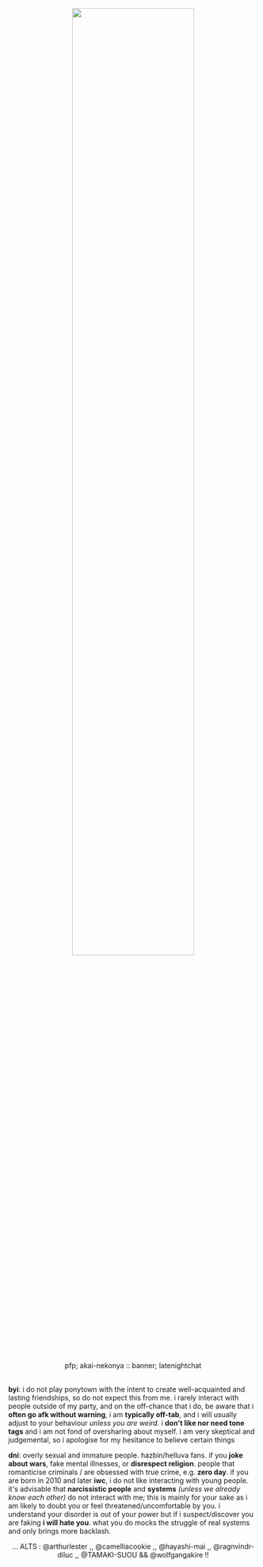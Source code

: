 <div align="center">
  <img width = "70%" src="https://64.media.tumblr.com/425e3b673f43f69843a3554b6b81d580/e7dd0e7a8633fdc6-c7/s1280x1920/f6b843c9a91fb16e499b8f3779494b7bc4bd541b.pnj">
</div>
<div align="center">pfp; akai-nekonya :: banner; latenightchat</div>
<br>

**byi**: i do not play ponytown with the intent to create well-acquainted and lasting friendships, so do not expect this from me. i rarely interact with people outside of my party, and on the off-chance that i do, be aware that i **often go afk without warning**, i am **typically off-tab**, and i will usually adjust to your behaviour *unless you are weird.* i **don't like nor need tone tags** and i am not fond of oversharing about myself. i am very skeptical and judgemental, so i apologise for my hesitance to believe certain things<br>

**dni**: overly sexual and immature people. hazbin/helluva fans. if you **joke about wars**, fake mental illnesses, or **disrespect religion**. people that romanticise criminals / are obsessed with true crime, e.g. **zero day**. if you are born in 2010 and later **iwc**, i do not like interacting with young people. it's advisable that **narcissistic people** and **systems** *(unless we already know each other)* do not interact with me; this is mainly for your sake as i am likely to doubt you or feel threatened/uncomfortable by you. i understand your disorder is out of your power but if i suspect/discover you are faking **i will hate you**. what you do mocks the struggle of real systems and only brings more backlash.
<br>
<div align="center">... ALTS : @arthurlester ,, @camelliacookie ,, @hayashi-mai ,, @ragnvindr-diluc ,, @TAMAKI-SUOU && @wolfgangakire !!</div>
